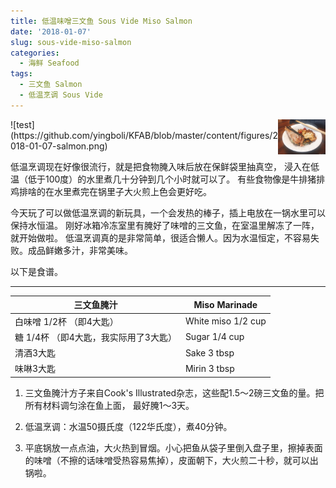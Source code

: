 ```yaml
---
title: 低温味噌三文鱼 Sous Vide Miso Salmon
date: '2018-01-07'
slug: sous-vide-miso-salmon
categories:
  - 海鲜 Seafood
tags:
  - 三文鱼 Salmon
  - 低温烹调 Sous Vide
---
```


<img src="https://github.com/yingboli/KFAB/blob/master/content/figures/2018-01-07-salmon.png" style="max-width:15%;min-width:40px;float:right;" alt="Github repo" />
![test](https://github.com/yingboli/KFAB/blob/master/content/figures/2018-01-07-salmon.png)


低温烹调现在好像很流行，就是把食物腌入味后放在保鲜袋里抽真空，
浸入在低温（低于100度）的水里煮几十分钟到几个小时就可以了。
有些食物像是牛排猪排鸡排啥的在水里煮完在锅里子大火煎上色会更好吃。

今天玩了可以做低温烹调的新玩具，一个会发热的棒子，插上电放在一锅水里可以保持水恒温。
刚好冰箱冷冻室里有腌好了味噌的三文鱼，在室温里解冻了一阵，就开始做啦。
低温烹调真的是非常简单，很适合懒人。因为水温恒定，不容易失败。成品鲜嫩多汁，非常美味。

以下是食谱。

___
|三文鱼腌汁               |Miso Marinade            |
|-------------------------|-------------------------|
|白味噌 1/2杯 （即4大匙） |White miso 1/2 cup       |
|糖 1/4杯 （即4大匙，我实际用了3大匙） |Sugar 1/4 cup       |
|清酒3大匙                |Sake 3 tbsp              |
|味啉3大匙                |Mirin 3 tbsp             |

1. 三文鱼腌汁方子来自Cook's Illustrated杂志，这些配1.5～2磅三文鱼的量。把所有材料调匀涂在鱼上面，
最好腌1～3天。

2. 低温烹调：水温50摄氏度（122华氏度），煮40分钟。
3. 平底锅放一点点油，大火热到冒烟。小心把鱼从袋子里倒入盘子里，擦掉表面的味噌（不擦的话味噌受热容易焦掉），皮面朝下，大火煎二十秒，就可以出锅啦。


